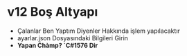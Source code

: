 #  v12 Boş Altyapı
- Çalanlar Ben Yaptım Diyenler Hakkında işlem yapılacaktır
- ayarlar.json Dosyasındaki Bilgileri Girin
- **Yapan Ćhàmp? `C#1576 Dir**

